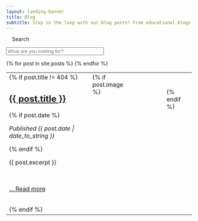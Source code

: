 ```yaml
---
layout: landing-banner
title: Blog
subtitle: Stay in the loop with our blog posts! From educational blogs to video blogs, they're here for you!
---
```


<link rel="stylesheet" href="/assets/css/paginate.css">

<script type='text/javascript' src='/assets/js/paginate.js'>
</script>

<div class="hero-body background-shade">
  <div class="container">
    <nav class = "level">
      <div class = "level-left">
        <div class = "level-item">
          <div class="field is-horizontal">
              <div class = "field-label is-normal">
              <label class = "label" style="margin-left: 1rem;" for="searchBox">Search</label>
              </div>
              <div class = "field-body">
                <div class = "field">
                  <p class = "control is-pulled-left">
                    <input class="input" id="searchBox" type = "text" placeholder="What are you looking for?" size="30">
                  </p>
                </div>
              </div>
          </div>
        </div>
      </div>
    </nav>
    <div class = "body">
    <table class="table overflow myTable">
        <tbody>
        {% for post in site.posts %}
        <tr>
          <td>
            <div class = "columns">
            <div class = "column is-three-fifths">
            {% if post.title != 404 %}
            <h2 class="title is-2 centered 2rem"><a href="{{ post.url }}" class = "has-text-info">{{ post.title }}</a></h2>
            {% if post.date %}<p> <i>Published {{ post.date | date_to_string }}</i></p>{% endif %}
            <br>
            <p class = "1.25rem">{{ post.excerpt }}</p>
            <br>
            <p><a href="{{ post.url }}"> ... Read more</a></p>
            <br>
            {% endif %}
            </div>
            {% if post.image %}
              <div class = "column">
                <span><figure class="image"><img src="{{ post.image }}" alt=""/></figure></span>
              </div>
              <br><br>
            {% endif %}
          </div>
          </td>
        </tr>
        {% endfor %}
        </tbody>
    </table>
    </div>
  </div>
</div>


<script>

  let options = {
    numberPerPage: 20,
    goBar:true, 
    pageCounter:true, 
  };

  let filterOptions = {
    el:'#searchBox' 
  };

    paginate.init('.myTable',options,filterOptions);
</script>

